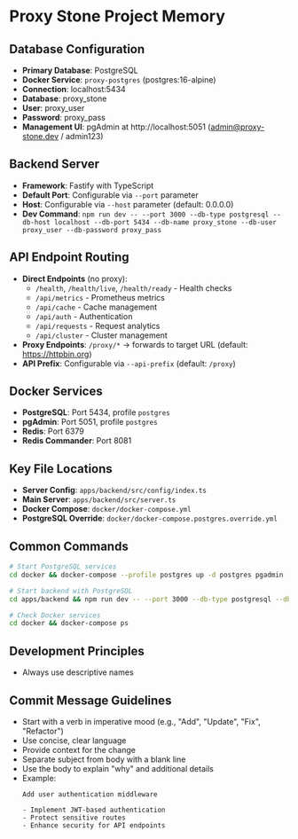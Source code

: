 # Proxy Stone Project Memory

## Database Configuration
- **Primary Database**: PostgreSQL
- **Docker Service**: `proxy-postgres` (postgres:16-alpine)
- **Connection**: localhost:5434
- **Database**: proxy_stone
- **User**: proxy_user  
- **Password**: proxy_pass
- **Management UI**: pgAdmin at http://localhost:5051 (admin@proxy-stone.dev / admin123)

## Backend Server
- **Framework**: Fastify with TypeScript
- **Default Port**: Configurable via `--port` parameter
- **Host**: Configurable via `--host` parameter (default: 0.0.0.0)
- **Dev Command**: `npm run dev -- --port 3000 --db-type postgresql --db-host localhost --db-port 5434 --db-name proxy_stone --db-user proxy_user --db-password proxy_pass`

## API Endpoint Routing
- **Direct Endpoints** (no proxy): 
  - `/health`, `/health/live`, `/health/ready` - Health checks
  - `/api/metrics` - Prometheus metrics
  - `/api/cache` - Cache management
  - `/api/auth` - Authentication
  - `/api/requests` - Request analytics
  - `/api/cluster` - Cluster management
- **Proxy Endpoints**: `/proxy/*` → forwards to target URL (default: https://httpbin.org)
- **API Prefix**: Configurable via `--api-prefix` (default: `/proxy`)

## Docker Services
- **PostgreSQL**: Port 5434, profile `postgres`
- **pgAdmin**: Port 5051, profile `postgres`  
- **Redis**: Port 6379
- **Redis Commander**: Port 8081

## Key File Locations
- **Server Config**: `apps/backend/src/config/index.ts`
- **Main Server**: `apps/backend/src/server.ts`
- **Docker Compose**: `docker/docker-compose.yml`
- **PostgreSQL Override**: `docker/docker-compose.postgres.override.yml`

## Common Commands
```bash
# Start PostgreSQL services
cd docker && docker-compose --profile postgres up -d postgres pgadmin

# Start backend with PostgreSQL
cd apps/backend && npm run dev -- --port 3000 --db-type postgresql --db-host localhost --db-port 5434 --db-name proxy_stone --db-user proxy_user --db-password proxy_pass

# Check Docker services
cd docker && docker-compose ps
```

## Development Principles
- Always use descriptive names

## Commit Message Guidelines
- Start with a verb in imperative mood (e.g., "Add", "Update", "Fix", "Refactor")
- Use concise, clear language
- Provide context for the change
- Separate subject from body with a blank line
- Use the body to explain "why" and additional details
- Example: 
  ```
  Add user authentication middleware

  - Implement JWT-based authentication
  - Protect sensitive routes
  - Enhance security for API endpoints
  ```